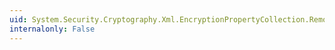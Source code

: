 ```yaml
---
uid: System.Security.Cryptography.Xml.EncryptionPropertyCollection.Remove(System.Security.Cryptography.Xml.EncryptionProperty)
internalonly: False
---
```

